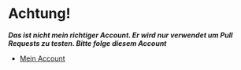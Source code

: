 # Achtung!

***Das ist nicht mein richtiger Account. Er wird nur verwendet um Pull Requests zu testen. Bitte folge diesem Account***
* [Mein Account](https://github.com/Merktdom)
